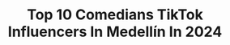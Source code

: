 ---
title: Top 10 Comedians TikTok Influencers In Medellín In 2024
description: >-
  Find top comedians TikTok influencers in Medellín in 2024. Most popular hashtags: #parati #comedia #viral #fyp.
platform: TikTok
hits: 22
text_top: See the best TikTok accounts on inBeat.
text_bottom: Our platform aggregates 22 TikTok influencers like this in Medellín, Colombia for you to contact.
profiles:
  - username: "el_pelon_1"
    fullname: >-
      Andrés Muñoz
    bio: >-
      🙏sígueme en Instagram🙏
    location: "Colombia"
    followers: 2255
    engagement: 403
    commentsToLikes: 0.011179
    id: ckcprtqnllt610j23ys84kp8e
    verified: false
    hashtags: "#tiktoker, #colombiatiktok, #comedia, #10k"
  - username: "janiachaparro"
    fullname: >-
      Jania chaparro
    bio: >-
      cree en ti mismo ✨
    location: "Colombia"
    followers: 4157
    engagement: 1026
    commentsToLikes: 0.029071
    id: ckavrv0rx3zy50j23bxf8msh6
    verified: false
    hashtags: "#fyp, #trend, #happy, #partitiktok"
  - username: "allycep"
    fullname: >-
      Allycep
    bio: >-
      Ig: @allycep Actriz 🇨🇴 140K ❤️❤️
    location: "Colombia"
    followers: 140200
    engagement: 705
    commentsToLikes: 0.013541
    id: ckc92pz3ste3y0j23u4t9knlr
    verified: false
    hashtags: "#comedia, #bussitchallenge, #medellin, #greenscreen"
  - username: "exteban.98"
    fullname: >-
      Juan Esteban
    bio: >-
      antioqueño 🇨🇴 100k ❤️🙏☝️👆 sígueme ❤️ Instagram 🇨🇴@exteban.98 😛🙏 gracias
    location: "Colombia"
    followers: 62100
    engagement: 1456
    commentsToLikes: 0.032595
    id: cka627znzyrap0i785qrm03hn
    verified: false
    hashtags: "#exteban, #viral, #mexico, #losfeossomosmas"
  - username: "dr.tonni"
    fullname: >-
      Tonni
    bio: >-
      SIGA ME EN 📸 INSTAGRAM: DR.TONNI
    location: "Colombia"
    followers: 2100000
    engagement: 1022
    commentsToLikes: 0.016209
    id: ck81t1wumutw30j7847r7tkvs
    verified: true
    hashtags: "#dosrayos, #comedia, #fyp, #parati"
  - username: "valecuastumal"
    fullname: >-
      lau Cuastumal 
    bio: >-
      👑god is my strength👑 Instagram: @vale.cuastumal
    location: "Colombia"
    followers: 61700
    engagement: 690
    commentsToLikes: 0.008803
    id: ckcpsg4k7mq8c0j235xjhgro3
    verified: false
    hashtags: "#colombia, #comedy, #parati, #fyp"
  - username: "donbolass"
    fullname: >-
      DonBolas
    bio: >-
      Codigo donbolass en fortnite pa ↘️Stream pa↙️
    location: "Colombia"
    followers: 86100
    engagement: 1462
    commentsToLikes: 0.030178
    id: ckcouew9k8rkg0j23jdkbvci1
    verified: false
    hashtags: "#meme, #colombia, #medellin, #shitpost"
  - username: "_lulu99"
    fullname: >-
      Lulu99
    bio: >-
      18 años ❤️ Medellín - Colombia 🇨🇴 📩 business: contacto@lulu99.com
    location: "Colombia"
    followers: 7400000
    engagement: 1818
    commentsToLikes: 0.020029
    id: ckb1bygb20nbh0j23v28nh6od
    verified: true
    hashtags: "#risa, #transformation, #viral, #comedia"
  - username: "santivelezs"
    fullname: >-
      Santiago Velez
    bio: >-
      MEDELLÍN 🇨🇴 Me encanta bailar👑♥️ Gracias por los 15k😻
    location: "Colombia"
    followers: 16800
    engagement: 2270
    commentsToLikes: 0.036063
    id: ckdtlfc3gzksy0j2301tqeu1k
    verified: false
    hashtags: "#peru, #xd, #foryoupage, #indian"
  - username: "mariadelosangelesrpo"
    fullname: >-
      Maria De Los Angeles
    bio: >-
      Medellin, Colombia 📍 Follow me on IG: mariadelosangelesr
    location: "Colombia"
    followers: 5175
    engagement: 619
    commentsToLikes: 0.029693
    id: ckbbp66bbd2bw0j23mhmnzo7f
    verified: false
    hashtags: "#paratipage, #colombia, #fyp, #parati"
---